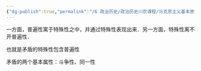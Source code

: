 ```yaml
---
{"dg-publish":true,"permalink":"/6 政治历史/政治历史川农课程/马克思主义基本原理/矛盾/","title":"矛盾"}
---
```



一方面，普遍性寓于特殊性之中，并通过特殊性表现出来．另一方面，特殊性离不开普遍性．

也就是矛盾的特殊性包含普遍性

矛盾的两个基本属性：斗争性、同一性